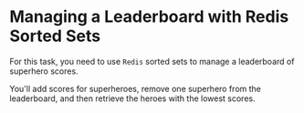 # Managing a Leaderboard with Redis Sorted Sets

For this task, you need to use `Redis` sorted sets to manage a leaderboard of superhero scores.

You'll add scores for superheroes, remove one superhero from the leaderboard, and then retrieve the heroes with the lowest scores.